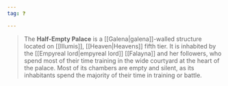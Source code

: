 ```yaml
---
tag: ❓

---
```

> The **Half-Empty Palace** is a [[Galena|galena]]-walled structure located on [[Illumis]], [[Heaven|Heavens]] fifth tier. It is inhabited by the [[Empyreal lord|empyreal lord]] [[Falayna]] and her followers, who spend most of their time training in the wide courtyard at the heart of the palace. Most of its chambers are empty and silent, as its inhabitants spend the majority of their time in training or battle.








